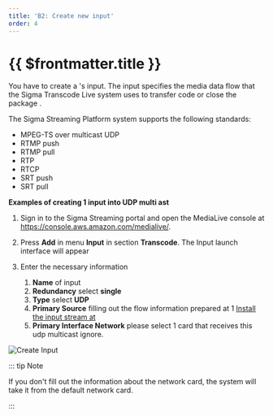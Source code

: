 ```yaml
---
title: 'B2: Create new input'
order: 4
---
```


# {{ $frontmatter.title }}

You have to create a \'s input. The input specifies the media data flow that the Sigma Transcode Live system uses to transfer code or close the package \.

The Sigma Streaming Platform system supports the following standards:
- MPEG-TS over multicast UDP
- RTMP push
- RTMP pull
- RTP
- RTCP
- SRT push
- SRT pull

**Examples of creating 1 input into UDP multi ast**

1. Sign in to the Sigma Streaming portal and open the MediaLive console at [https://console\.aws\.amazon\.com/medialive/](https://console.aws.amazon.com/medialive/)\.

2. Press **Add** in menu **Input** in section **Transcode**. The Input launch interface will appear

3. Enter the necessary information
   1. **Name** of input
   2. **Redundancy** select **single**
   3. **Type** select **UDP**
   4. **Primary Source** filling out the flow information prepared at 1 [Install the input stream at](03-getting-started-step1.md)
   5. **Primary Interface Network** please select 1 card that receives this udp multicast ignore.


![Create Input](/images/media-live/um-create-input.png)

::: tip Note

If you don't fill out the information about the network card, the system will take it from the default network card.

:::

